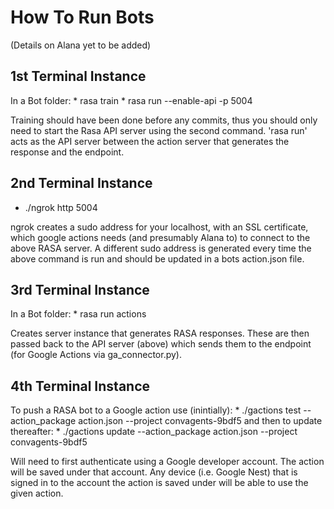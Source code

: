 # How To Run Bots

(Details on Alana yet to be added)

## 1st Terminal Instance

In a Bot folder:
    * rasa train
    * rasa run --enable-api -p 5004

Training should have been done before any commits, thus you should only need to start the Rasa API server using the second command. 'rasa run' acts as the API server between the action server that generates the response and the endpoint.

## 2nd Terminal Instance

* ./ngrok http 5004

ngrok creates a sudo address for your localhost, with an SSL certificate, which google actions needs (and presumably Alana to) to connect to the above RASA server. A different sudo address is generated every time the above command is run and should be updated in a bots action.json file.

## 3rd Terminal Instance

In a Bot folder:
    * rasa run actions

Creates server instance that generates RASA responses. These are then passed back to the API server (above) which sends them to the endpoint (for Google Actions via ga_connector.py).

## 4th Terminal Instance

To push a RASA bot to a Google action use (inintially):
    * ./gactions test --action_package action.json --project convagents-9bdf5
and then to update thereafter:
    * ./gactions update --action_package action.json --project convagents-9bdf5

Will need to first authenticate using a Google developer account. The action will be saved under that account. Any device (i.e. Google Nest) that is signed in to the account the action is saved under will be able to use the given action.
